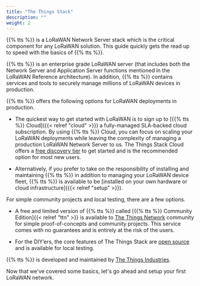 ```yaml
---
title: "The Things Stack"
description: ""
weight: 2
---
```


{{% tts %}} is a LoRaWAN Network Server stack which is the critical component for any LoRaWAN solution. This guide quickly gets the read up to speed with the basics of {{% tts %}}.

<!--more-->

{{% tts %}} is an enterprise grade LoRaWAN server (that includes both the Network Server and Application Server functions mentioned in the LoRaWAN Reference architecture). In addition, {{% tts %}} contains services and tools to securely manage millions of LoRaWAN devices in production.

{{% tts %}} offers the following options for LoRaWAN deployments in production.

- The quickest way to get started with LoRaWAN is to sign up to [{{% tts %}} Cloud]({{< relref "cloud" >}}) a fully-managed SLA-backed cloud subscription. By using {{% tts %}} Cloud, you can focus on scaling your LoRaWAN deployments while leaving the complexity of managing a production LoRaWAN Network Server to us. The Things Stack Cloud offers a [free discovery tier](https://www.thethingsindustries.com/stack/plans/) to get started and is the recommended option for most new users.

- Alternatively, if you prefer to take on the responsibility of installing and maintaining {{% tts %}} in addition to managing your LoRaWAN device fleet, {{% tts %}} is available to be [installed on your own hardware or cloud infrastructure]({{< relref "setup" >}}).

For simple community projects and local testing, there are a few options.

- A free and limited version of {{% tts %}} called [{{% tts %}} Community Edition]{{< relref "ttn" >}} is available to [The Things Network](https://www.thethingsnetwork.org/) community for simple proof-of-concepts and community projects. This service comes with no guarantees and is entirely at the risk of the users.

- For the DIY’ers, the core features of The Things Stack are [open source](https://github.com/thethingsnetwork/lorawan-stack) and is available for local testing.

{{% tts %}} is developed and maintained by [The Things Industries](https://thethingsindustries.com/).

Now that we've covered some basics, let's go ahead and setup your first LoRaWAN network.

